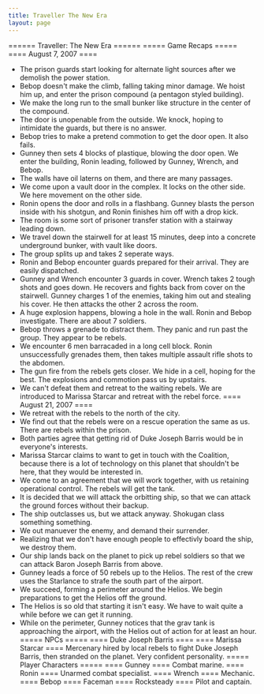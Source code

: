 ```yaml
---
title: Traveller The New Era
layout: page
---
```


====== Traveller: The New Era ======
===== Game Recaps =====
==== August 7, 2007 ====
  * The prison guards start looking for alternate light sources after we demolish the power station.
  * Bebop doesn't make the climb, falling taking minor damage. We hoist him up, and enter the prison compound (a pentagon styled building).
  * We make the long run to the small bunker like structure in the center of the compound.
  * The door is unopenable from the outside. We knock, hoping to intimidate the guards, but there is no answer.
  * Bebop tries to make a pretend commotion to get the door open. It also fails.
  * Gunney then sets 4 blocks of plastique, blowing the door open. We enter the building, Ronin leading, followed by Gunney, Wrench, and Bebop.
  * The walls have oil laterns on them, and there are many passages.
  * We come upon a vault door in the complex. It locks on the other side. We here movement on the other side.
  * Ronin opens the door and rolls in a flashbang. Gunney blasts the person inside with his shotgun, and Ronin finishes him off with a drop kick.
  * The room is some sort of prisoner transfer station with a stairway leading down.
  * We travel down the stairwell for at least 15 minutes, deep into a concrete underground bunker, with vault like doors.
  * The group splits up and takes 2 seperate ways.
  * Ronin and Bebop encounter guards prepared for their arrival. They are easily dispatched.
  * Gunney and Wrench encounter 3 guards in cover. Wrench takes 2 tough shots and goes down. He recovers and fights back from cover on the stairwell. Gunney charges 1 of the enemies, taking him out and stealing his cover. He then attacks the other 2 across the room.
  * A huge explosion happens, blowing a hole in the wall. Ronin and Bebop investigate. There are about 7 soldiers.
  * Bebop throws a grenade to distract them. They panic and run past the group. They appear to be rebels.
  * We encounter 6 men barracaded in a long cell block. Ronin unsuccessfully grenades them, then takes multiple assault rifle shots to the abdomen.
  * The gun fire from the rebels gets closer. We hide in a cell, hoping for the best. The explosions and commotion pass us by upstairs.
  * We can't defeat them and retreat to the waiting rebels. We are introduced to Marissa Starcar and retreat with the rebel force.
==== August 21, 2007 ====
  *  We retreat with the rebels to the north of the city.
  * We find out that the rebels were on a rescue operation the same as us. There are rebels within the prison.
  * Both parties agree that getting rid of Duke Joseph Barris would be in everyone's interests.
  * Marissa Starcar claims to want to get in touch with the Coalition, because there is a lot of technology on this planet that shouldn't be here, that they would be interested in.
  * We come to an agreement that we will work together, with us retaining operational control. The rebels will get the tank.
  * It is decided that we will attack the orbitting ship, so that we can attack the ground forces without their backup.
  * The ship outclasses us, but we attack anyway. Shokugan class something something.
  * We out manuever the enemy, and demand their surrender.
  * Realizing that we don't have enough people to effectivly board the ship, we destroy them.
  * Our ship lands back on the planet to pick up rebel soldiers so that we can attack Baron Joseph Barris from above.
  * Gunney leads a force of 50 rebels up to the Helios. The rest of the crew uses the Starlance to strafe the south part of the airport.
  * We succeed, forming a perimeter around the Helios. We begin preparations to get the Helios off the ground.
  * The Helios is so old that starting it isn't easy. We have to wait quite a while before we can get it running.
  * While on the perimeter, Gunney notices that the grav tank is approaching the airport, with the Helios out of action for at least an hour.
===== NPCs =====
==== Duke Joseph Barris ====
==== Marissa Starcar ====
Mercenary hired by local rebels to fight Duke Joseph Barris, then stranded on the planet. Very confident personality.
===== Player Characters =====
==== Gunney ====
Combat marine.
==== Ronin ====
Unarmed combat specialist.
==== Wrench ====
Mechanic.
==== Bebop ====
Faceman
==== Rocksteady ====
Pilot and captain.
